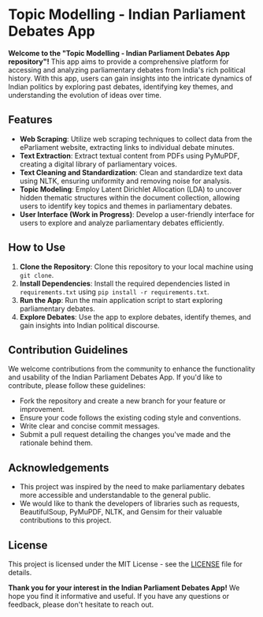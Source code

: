 # Topic Modelling - Indian Parliament Debates App

**Welcome to the "Topic Modelling - Indian Parliament Debates App repository"!** This app aims to provide a comprehensive platform for accessing and analyzing parliamentary debates from India's rich political history. With this app, users can gain insights into the intricate dynamics of Indian politics by exploring past debates, identifying key themes, and understanding the evolution of ideas over time.

## Features
- **Web Scraping**: Utilize web scraping techniques to collect data from the eParliament website, extracting links to individual debate minutes.
- **Text Extraction**: Extract textual content from PDFs using PyMuPDF, creating a digital library of parliamentary voices.
- **Text Cleaning and Standardization**: Clean and standardize text data using NLTK, ensuring uniformity and removing noise for analysis.
- **Topic Modeling**: Employ Latent Dirichlet Allocation (LDA) to uncover hidden thematic structures within the document collection, allowing users to identify key topics and themes in parliamentary debates.
- **User Interface (Work in Progress)**: Develop a user-friendly interface for users to explore and analyze parliamentary debates efficiently.

## How to Use
1. **Clone the Repository**: Clone this repository to your local machine using `git clone`.
2. **Install Dependencies**: Install the required dependencies listed in `requirements.txt` using `pip install -r requirements.txt`.
3. **Run the App**: Run the main application script to start exploring parliamentary debates.
4. **Explore Debates**: Use the app to explore debates, identify themes, and gain insights into Indian political discourse.

## Contribution Guidelines
We welcome contributions from the community to enhance the functionality and usability of the Indian Parliament Debates App. If you'd like to contribute, please follow these guidelines:
- Fork the repository and create a new branch for your feature or improvement.
- Ensure your code follows the existing coding style and conventions.
- Write clear and concise commit messages.
- Submit a pull request detailing the changes you've made and the rationale behind them.

## Acknowledgements
- This project was inspired by the need to make parliamentary debates more accessible and understandable to the general public.
- We would like to thank the developers of libraries such as requests, BeautifulSoup, PyMuPDF, NLTK, and Gensim for their valuable contributions to this project.

## License
This project is licensed under the MIT License - see the [LICENSE](LICENSE) file for details.

**Thank you for your interest in the Indian Parliament Debates App!** We hope you find it informative and useful. If you have any questions or feedback, please don't hesitate to reach out.
